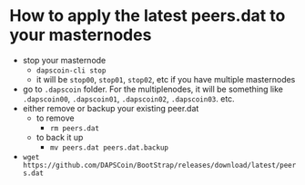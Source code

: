 # How to apply the latest peers.dat to your masternodes
  * stop your masternode
    - `dapscoin-cli stop`
    - it will be `stop00`, `stop01`, `stop02`, etc if you have multiple masternodes
  * go to `.dapscoin` folder.  For the multiplenodes, it will be something like `.dapscoin00`, `.dapscoin01`, `.dapscoin02`, `.dapscoin03`. etc.
  * either remove or backup your existing peer.dat
    - to remove
      - `rm peers.dat`
    - to back it up
      - `mv peers.dat peers.dat.backup`
  * `wget https://github.com/DAPSCoin/BootStrap/releases/download/latest/peers.dat`


